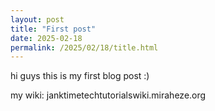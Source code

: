 ```yaml
---
layout: post
title: "First post"
date: 2025-02-18
permalink: /2025/02/18/title.html
---
```


hi guys this is my first blog post :)


my wiki: janktimetechtutorialswiki.miraheze.org
